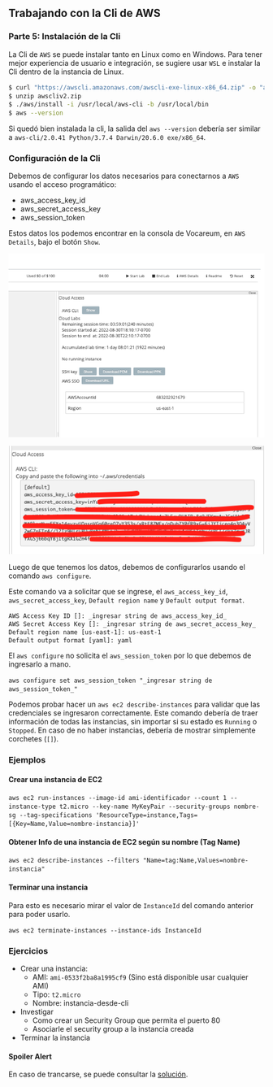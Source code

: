 ## Trabajando con la Cli de AWS

### Parte 5: Instalación de la Cli

La Cli de `AWS` se puede instalar tanto en Linux como en Windows. Para tener mejor experiencia de usuario e integración, se sugiere usar `WSL` e instalar la Cli dentro de la instancia de Linux.  

```bash
$ curl "https://awscli.amazonaws.com/awscli-exe-linux-x86_64.zip" -o "awscliv2.zip"
$ unzip awscliv2.zip
$ ./aws/install -i /usr/local/aws-cli -b /usr/local/bin
$ aws --version
```
Si quedó bien instalada la cli, la salida del `aws --version` debería ser similar a `aws-cli/2.0.41 Python/3.7.4 Darwin/20.6.0 exe/x86_64`.  

### Configuración de la Cli

Debemos de configurar los datos necesarios para conectarnos a `AWS` usando el acceso programático:  

* aws_access_key_id
* aws_secret_access_key
* aws_session_token

Estos datos los podemos encontrar en la consola de Vocareum, en `AWS Details`, bajo el botón `Show`.  

<p align = "center">
<img src = "../../../Extras/Imagenes/laboratorioCloud_EC2/cli/cli01.png">
</p>

<p align = "center">
<img src = "../../../Extras/Imagenes/laboratorioCloud_EC2/cli/cli02.png">
</p>


Luego de que tenemos los datos, debemos de configurarlos usando el comando `aws configure`.  

Este comando va a solicitar que se ingrese, el `aws_access_key_id`, `aws_secret_access_key`, `Default region name` y `Default output format`.  

```aws configure
AWS Access Key ID []: _ingresar string de aws_access_key_id_
AWS Secret Access Key []: _ingresar string de aws_secret_access_key_
Default region name [us-east-1]: us-east-1
Default output format [yaml]: yaml
```

El `aws configure` no solicita el `aws_session_token` por lo que debemos de ingresarlo a mano.  

`aws configure set aws_session_token "_ingresar string de aws_session_token_"`  

Podemos probar hacer un `aws ec2 describe-instances` para validar que las credenciales se ingresaron correctamente. Este comando debería de traer información de todas las instancias, sin importar si su estado es `Running` o `Stopped`. En caso de no haber instancias, debería de mostrar simplemente corchetes (`[]`).  

### Ejemplos

#### Crear una instancia de EC2

`aws ec2 run-instances --image-id ami-identificador --count 1 --instance-type t2.micro --key-name MyKeyPair --security-groups nombre-sg --tag-specifications 'ResourceType=instance,Tags=[{Key=Name,Value=nombre-instancia}]'`  

#### Obtener Info de una instancia de EC2 según su nombre (Tag Name)

`aws ec2 describe-instances --filters "Name=tag:Name,Values=nombre-instancia"`

#### Terminar una instancia

Para esto es necesario mirar el valor de `InstanceId` del comando anterior para poder usarlo.  

`aws ec2 terminate-instances --instance-ids InstanceId`

### Ejercicios

* Crear una instancia:
  * AMI: `ami-0533f2ba8a1995cf9` (Sino está disponible usar cualquier AMI)
  * Tipo: `t2.micro`
  * Nombre: instancia-desde-cli
* Investigar
  * Como crear un Security Group que permita el puerto 80
  * Asociarle el security group a la instancia creada
* Terminar la instancia

#### Spoiler Alert

En caso de trancarse, se puede consultar la [solución](./soluciones/5-Solucion_aws-cli.md).
